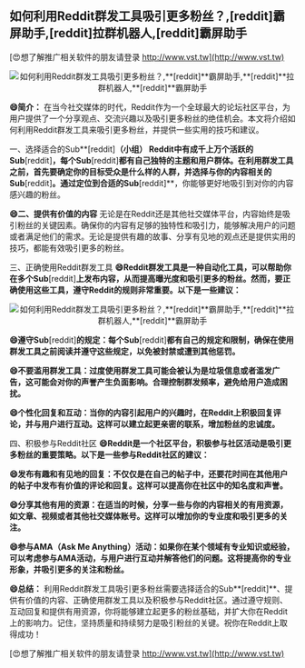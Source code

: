 ## **如何利用Reddit群发工具吸引更多粉丝？,**[reddit]**霸屏助手,**[reddit]**拉群机器人,**[reddit]**霸屏助手**

[😍想了解推广相关软件的朋友请登录 http://www.vst.tw](http://www.vst.tw)

 <center><img src="https://vst.tw/MP4/tuiguang/png/5.png" alt="如何利用Reddit群发工具吸引更多粉丝？,**[reddit]**霸屏助手,**[reddit]**拉群机器人,**[reddit]**霸屏助手"></center>

**😄简介：**
在当今社交媒体的时代，Reddit作为一个全球最大的论坛社区平台，为用户提供了一个分享观点、交流兴趣以及吸引更多粉丝的绝佳机会。本文将介绍如何利用Reddit群发工具来吸引更多粉丝，并提供一些实用的技巧和建议。

一、选择适合的Sub**[reddit]**（小组）
Reddit中有成千上万个活跃的Sub**[reddit]**，每个Sub**[reddit]**都有自己独特的主题和用户群体。在利用群发工具之前，首先要确定你的目标受众是什么样的人群，并选择与你的内容相关的Sub**[reddit]**。通过定位到合适的Sub**[reddit]**，你能够更好地吸引到对你的内容感兴趣的粉丝。

**😄二、提供有价值的内容**
无论是在Reddit还是其他社交媒体平台，内容始终是吸引粉丝的关键因素。确保你的内容有足够的独特性和吸引力，能够解决用户的问题或者满足他们的需求。无论是提供有趣的故事、分享有见地的观点还是提供实用的技巧，都能有效吸引更多的粉丝。

三、正确使用Reddit群发工具
**😄Reddit群发工具是一种自动化工具，可以帮助你在多个Sub**[reddit]**上发布内容，从而提高曝光度和吸引更多的粉丝。然而，要正确使用这些工具，遵守Reddit的规则非常重要。以下是一些建议：**

 <center><img src="https://vst.tw/MP4/tuiguang/png/4.png" alt="如何利用Reddit群发工具吸引更多粉丝？,**[reddit]**霸屏助手,**[reddit]**拉群机器人,**[reddit]**霸屏助手"></center>

**😄遵守Sub**[reddit]**的规定：每个Sub**[reddit]**都有自己的规定和限制，确保在使用群发工具之前阅读并遵守这些规定，以免被封禁或遭到其他惩罚。**

**😄不要滥用群发工具：过度使用群发工具可能会被认为是垃圾信息或者滥发广告，这可能会对你的声誉产生负面影响。合理控制群发频率，避免给用户造成困扰。**

**😄个性化回复和互动：当你的内容引起用户的兴趣时，在Reddit上积极回复评论，并与用户进行互动。这样可以建立起更亲密的联系，增加粉丝的忠诚度。**

四、积极参与Reddit社区
**😄Reddit是一个社区平台，积极参与社区活动是吸引更多粉丝的重要策略。以下是一些参与Reddit社区的建议：**

**😄发布有趣和有见地的回复：不仅仅是在自己的帖子中，还要花时间在其他用户的帖子中发布有价值的评论和回复。这样可以提高你在社区中的知名度和声誉。**

**😄分享其他有用的资源：在适当的时候，分享一些与你的内容相关的有用资源，如文章、视频或者其他社交媒体账号。这样可以增加你的专业度和吸引更多的关注。**

**😄参与AMA（Ask Me Anything）活动：如果你在某个领域有专业知识或经验，可以考虑参与AMA活动，与用户进行互动并解答他们的问题。这将提高你的专业形象，并吸引更多的关注和粉丝。**

**😄总结：**
利用Reddit群发工具吸引更多粉丝需要选择适合的Sub**[reddit]**、提供有价值的内容、正确使用群发工具以及积极参与Reddit社区。通过遵守规则、互动回复和提供有用资源，你将能够建立起更多的粉丝基础，并扩大你在Reddit上的影响力。记住，坚持质量和持续努力是吸引粉丝的关键。祝你在Reddit上取得成功！

[😍想了解推广相关软件的朋友请登录 http://www.vst.tw](http://www.vst.tw)



